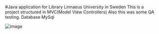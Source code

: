 #Java application for Library Linnaeus University in Sweden
This is a project structured in MVC(Model View Controllers)
Also this was some QA testing. 
Database MySql


![image](https://github.com/xhafermuja/UI-UX-Prototype-Website/assets/99412161/562dc7db-61de-40fa-b9cf-f016d57be680)

